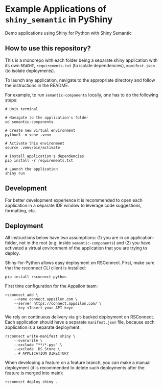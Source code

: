 # Example Applications of `shiny_semantic` in PyShiny
Demo applications using Shiny for Python with Shiny Semantic

## How to use this repository?

This is a monorepo with each folder being a separate shiny application with its own `README`, `requirements.txt` (to isolate dependencies), `manifest.json` (to isolate deployments).

To launch any application, navigate to the appropriate directory and follow the instructions in the README.

For example, to run `semantic-components` locally, one has to do the following steps:

```shell
# Unix terminal

# Navigate to the application's folder
cd semantic-components

# Create new virtual environment
python3 -m venv .venv

# Activate this environment
source .venv/bin/activate

# Install application's dependencies
pip install -r requirements.txt

# Launch the application
shiny run
```

## Development

For better development experience it is recommended to open each application in a separate IDE window to leverage code suggestions, formatting, etc.


## Deployment

All instructions below have two assumptions: (1) you are in an application-folder, not in the root (e.g. inside `semantic-components`) and (2) you have activated a virtual environment of the application that you are trying to deploy.

Shiny-for-Python allows easy deployment on RSConnect. First, make sure that the rsconnect CLI client is installed:

```shell
pip install rsconnect-python
```

First time configuration for the Appsilon team:

```
rsconnect add \
    --name connect.appsilon.com \
    --server https://connect.appsilon.com/ \
    --key <Insert your API key>
```

We rely on continuous delivery via git-backed deployment on RSConnect. Each application should have a separate `manifest.json` file, because each application is a separate deployment.

```
rsconnect write-manifest shiny \
    --overwrite \
    --exclude "**/*.pyc" \
    --exclude .DS_Store \
    . # APPLICATION DIRECTORY
```

When developing a feature on a feature branch, you can make a manual deployment (it is recommended to delete such deployments after the feature is merged into main):

```
rsconnect deploy shiny .
```
